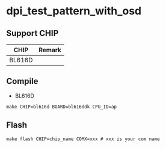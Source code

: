 # dpi_test_pattern_with_osd


## Support CHIP

|      CHIP        | Remark |
|:----------------:|:------:|
|BL616D            |        |

## Compile

- BL616D

```
make CHIP=bl616d BOARD=bl616ddk CPU_ID=ap
```

## Flash

```
make flash CHIP=chip_name COMX=xxx # xxx is your com name
```